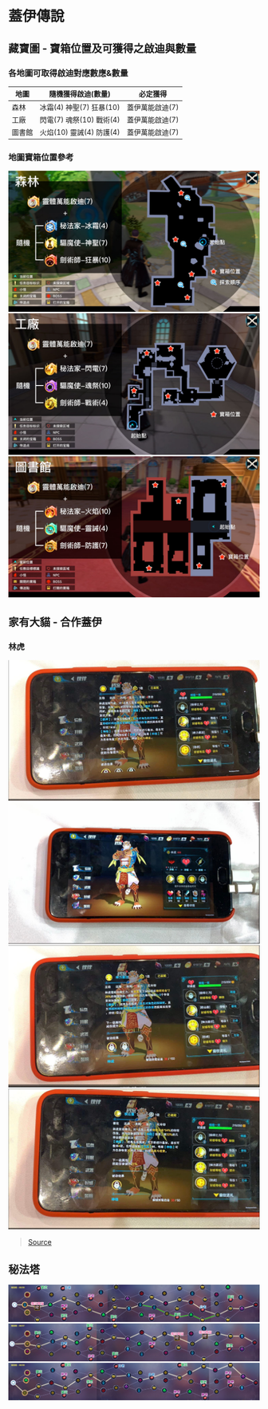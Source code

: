 # 蓋伊傳說

## 藏寶圖 - 寶箱位置及可獲得之啟迪與數量

### 各地圖可取得啟迪對應數應&數量

地圖 | 隨機獲得啟迪(數量) | 必定獲得
--- | --- | ---
森林 | 冰霜(4) 神聖(7) 狂暴(10)| 蓋伊萬能啟迪(7)
工廠 | 閃電(7) 魂祭(10) 戰術(4) | 蓋伊萬能啟迪(7)
圖書館 | 火焰(10) 靈誡(4) 防護(4) | 蓋伊萬能啟迪(7)

### 地圖寶箱位置參考

![森林](assets/img/forest.jpg)
![工廠](assets/img/factory.jpg)
![圖書館](assets/img/library.jpg)

## 家有大貓 - 合作蓋伊

### 林虎

![](assets/img/Nekojishi_1.jpg)
![](assets/img/Nekojishi_2.jpg)
![](assets/img/Nekojishi_3.jpg)
![](assets/img/Nekojishi_4.jpg)

> [Source](https://forum.gamer.com.tw/C.php?bsn=36399&snA=486&tnum=3)

## 秘法塔

![0806](assets/img/tower_20190806.jpg)
![0807](assets/img/tower_20190807.jpg)
![0808](assets/img/tower_20190808.jpg)
